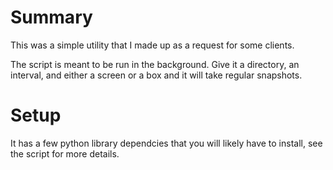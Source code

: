 # Summary
This was a simple utility that I made up as a request for some clients.

The script is meant to be run in the background. Give it a directory, an interval, and either a screen or a box and it will take regular snapshots.

# Setup

It has a few python library dependcies that you will likely have to install, see the script for more details.
